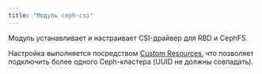 ```yaml
---
title: "Модуль ceph-csi"
---
```


Модуль устанавливает и настраивает CSI-драйвер для RBD и CephFS.

Настройка выполняется посредством [Custom Resources](cr.html), что позволяет подключить более одного Ceph-кластера (UUID не должны совпадать).
